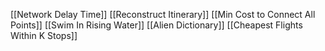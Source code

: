 [[Network Delay Time]]
[[Reconstruct Itinerary]]
[[Min Cost to Connect All Points]]
[[Swim In Rising Water]]
[[Alien Dictionary]]
[[Cheapest Flights Within K Stops]]